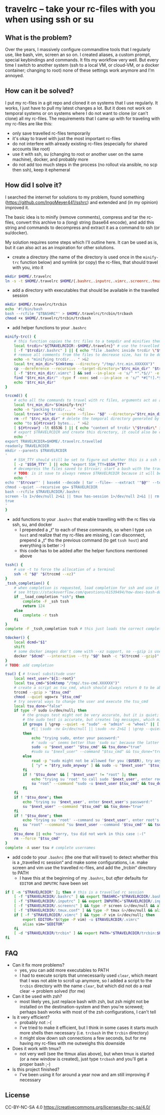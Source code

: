 # travelrc – take your rc-files with you when using ssh or su

## What is the problem?

Over the years, I massively configure commandline tools that I regularly use, like bash, vim, screen an so on.
I created aliases, a custom prompt, special keybindings and commands.
It fits my workflow very well.
But every time I switch to another system (ssh to a local VM, or cloud-VM, or a docker container; changing to root) none of these settings work anymore and I'm annoyed.

## How can it be solved?

I put my rc-files in a git repo and cloned it on systems that I use regularly.
It works, I just have to pull my latest changes a lot.
But it does not work on temporal systems or on systems where I do not want to clone (or can't clone) all my rc-files.
The requirements that I came up with for traveling with my rc-files are like this:

* only save travelled rc-files temporarily
* it's okay to travel with just the most important rc-files
* do not interfere with already existing rc-files (especially for shared accounts like root)
* use it with ssh, su (changing to root or another user on the same machine), docker, and probably more
* do not add too much steps in the process (no rollout via ansible, no scp then ssh), keep it ephemeral

## How did I solve it?

I searched the internet for solutions to my problem, found something (https://github.com/IngoMeyer441/sshrc) and extended and (in my opinion) improved it.

The basic idea is to minify (remove comments), compress and tar the rc-files,
convert this archive to a (long) string (base64 encode),
and add this string and commands to decompress and extract it as a command to ssh (or su/docker).

My solution requires some steps which I'll outline here.
It can be used as is, but it can also act as an inspiration for other solutions.

* create a directory (the name of the directory is used once in the `minify-trc` function below) and symlink (or copy) the rc-files, that should travel with you, into it

```bash
mkdir $HOME/.travelrc
ln -s -t $HOME/.travelrc $HOME/{.bashrc,.inputrc,.vimrc,.screenrc,.tmux.conf}
```

* add a directory with executables that should be available in the travelled session

```bash
mkdir $HOME/.travelrc/trcbin
echo '#!/bin/bash
bash --rcfile "$TBASHRC"' > $HOME/.travelrc/trcbin/trcbash
chmod +x $HOME/.travelrc/trcbin/trcbash
```

* add helper functions to your `.bashrc`

```bash
minify-trc() {
    # this function copies the trc files to a tempdir and minifies them, it returns the tempdirname on stdout
    local trcdir="${TRAVELRCDIR:-$HOME/.travelrc}" # use the travelled rc dir if already travelled
    [ -f "$trcdir/.bashrc" ] || { echo "file .bashrc inside trcdir \"$trcdir\" does not exist" >&2; return 1; }
    # remove all comments from the files to decrease size, has to be done carefully (comment characters can be inside quotes or other commands)
    echo -n "minifying trcdir... " >&2
    local trc_min_dir="$(mktemp --directory "/tmp/.trc.min.XXXXXX")"
    cp --dereference --recursive --target-directory="$trc_min_dir" "$trcdir/"*
    [ -f "$trc_min_dir/.vimrc" ] && sed --in-place -e 's/^ *".*$//' -e 's/ \+" .*$//' "$trc_min_dir/.vimrc" # special minifyer for vimrc
    find "$trc_min_dir/" -type f -exec sed --in-place -e 's/^ *#[^!].*$//' -e 's/ \+# .*$//' '{}' '+' # minify all files as if they were shell scripts
    echo "$trc_min_dir"
}

trccmd() {
    # echo all the commands to travel with rc files, arguments act as additional arguments to tar
    local trc_min_dir="$(minify-trc)"
    echo -n "packing trcdir... " >&2
    local trcvar="$(tar --create --file=- "$@" --directory="$trc_min_dir" --dereference ./ | base64 --wrap=0)" # this writes the compressed contents of $trc_min_dir base64-encoded to $trcvar
    rm -rf "$trc_min_dir" # delete the temporal directory generated by minify-trc
    echo "to ${#trcvar} bytes... " >&2
    [ ${#trcvar} -lt 65536 ] || { echo "content of trcdir \"$trcdir\" is too big, even after minifying" >&2; return 1; }
    # export $TRAVELRCDIR and create this directory, it could also be created in /tmp
    echo '
export TRAVELRCDIR=$HOME/.travelrc.travelled
readonly TRAVELRCDIR
mkdir --parents $TRAVELRCDIR
'
    # SSH_TTY should still be set to figure out whether this is a ssh session
    [ -z "$SSH_TTY" ] || echo "export SSH_TTY=$SSH_TTY"
    # decompress the files saved to $trcvar; start a bash with the travelled rc-file; only remove $TRAVELRCDIR if there is no screen or tmux session (which can still use the files); last command is true so that the returncode is always 0
    # TODO: is it save to always remove $TRAVELRCDIR because it will be recreated on the next connection?
    echo '
echo '"$trcvar"' | base64 --decode | tar --file=- --extract '"$@"' --touch --directory=$TRAVELRCDIR
chmod --quiet --recursive go= $TRAVELRCDIR
bash --rcfile $TRAVELRCDIR/.bashrc
screen -ls 1>/dev/null 2>&1 || tmux has-session 1>/dev/null 2>&1 || rm -rf $TRAVELRCDIR
true
'
}
```

* add functions to your `.bashrc` that enable travelling with the rc files via ssh, su, and docker
    * I prepended a „t“ to each of these commands, so when I type `ssh host` and realize that my rc-files are missing, I can disconnect, prepend a „t“ tho the previous command (to get `tssh host`) and everything is better :-)
    * this code has to be added after the helper functions mentioned above

```bash
tssh() {
    # use -t to force the allocation of a terminal
    ssh -t "$@" "$(trccmd --xz)"
}
_tssh_completion() {
    # when completion is requested, load completion for ssh and use it for tssh, otherwise disable completion for tssh
    # see https://stackoverflow.com/questions/61539494/how-does-bash-do-ssh-autocompletion
    if __load_completion "ssh"; then
        complete -F _ssh tssh
        return 124
    else
        complete -r tssh
    fi
}
complete -F _tssh_completion tssh # this just loads the correct completion function

tdocker() {
    local dcmd="$1"
    shift
    # some docker images don't come with --xz support, so --gzip is used
    docker "$dcmd" --interactive --tty "$@" bash -c "$(trccmd --gzip)"
}
# TODO: add completion

tsu() { # travel substitude user
    local next_user="${1:-root}"
    local tsu_cmd="$(mktemp "/tmp/.tsu-cmd.XXXXXX")"
    # create a script as tsu_cmd, which should always return 0 to be able to tell whether tsu was successful
    trccmd --gzip > "$tsu_cmd"
    chmod --quiet ugo=rx "$tsu_cmd"
    # try several ways to change the user and execute the tsu_cmd
    local tsu_done="false"
    if type -P sudo &>/dev/null; then
        # the groups test might not be very accurate, but it is quiet; sudo is usually allowed for user vagrant
        # the sudo test is accurate, but creates log messages, which might not be desired, especially when sudo is not allowed
        if groups | \grep --quiet -e "sudo" -e "admin" -e "wheel" || [ "$USER" = "vagrant" ] #\
            #|| \sudo -nv &>/dev/null || \sudo -nv 2>&1 | \grep --quiet '^sudo:' # sudo is allowed with or without password
        then
            echo "trying sudo, enter your password:"
            # 'sudo -u' seems better than 'sudo su' because the latter displayed problems with IOCTL (I/O-Control)
            sudo -u "$next_user" "$tsu_cmd" && tsu_done="true"
            #sudo su "$next_user" --command "$tsu_cmd" && tsu_done="true"
        else
            read -p "sudo might not be allowed for you ($USER), try anyway? [y/N] " try_sudo_anyway
            [ "y" = "$try_sudo_anyway" ] && sudo -u "$next_user" "$tsu_cmd" && tsu_done="true"
        fi
        if ! "$tsu_done" && [ "$next_user" != "root" ]; then
            echo "trying su 'root' to call sudo '$next_user', enter root's password:"
            su "root" --command "sudo -u $next_user $tsu_cmd" && tsu_done="true"
        fi
    fi
    if ! "$tsu_done"; then
        echo "trying su '$next_user', enter $next_user's password:"
        su "$next_user" --command "$tsu_cmd" && tsu_done="true"
    fi
    if ! "$tsu_done"; then
        echo "trying su 'root' --command su '$next_user', enter root's password:"
        su "root" --command "su $next_user --command '$tsu_cmd'" && tsu_done="true"
    fi
    $tsu_done || echo "sorry, tsu did not work in this case :-("
    rm --force "$tsu_cmd"
}
complete -A user tsu # complete usernames
```

* add code to your `.bashrc` (the one that will travel) to detect whether this is a „travelled rc session“ and make some configurations, i.e. make screen and vim use the travelled rc-files, and add the „trcbin“ directory to PATH
    * I have this at the beginning of my `.bashrc`, but _after_ defaults for `EDITOR` and `INPUTRC` have been set

```bash
if [ -n "$TRAVELRCDIR" ]; then # this is a travelled rc session
    [ -f "$TRAVELRCDIR/.bashrc" ] && export TBASHRC="$TRAVELRCDIR/.bashrc"
    [ -f "$TRAVELRCDIR/.inputrc" ] && export INPUTRC="$TRAVELRCDIR/.inputrc"
    [ -f "$TRAVELRCDIR/.screenrc" ] && type -P screen &>/dev/null && alias screen="$(type -P screen) -c $TRAVELRCDIR/.screenrc -s trcbash"
    [ -f "$TRAVELRCDIR/.tmux.conf" ] && type -P tmux &>/dev/null && alias ttmux="$(type -P tmux) -f $TRAVELRCDIR/.tmux.conf new-session 'trcbash'" # this alias does not work properly when named "tmux" (it fucked up other calls of tmux)
    if [ -f "$TRAVELRCDIR/.vimrc" ] && type -P vim &>/dev/null; then
        export EDITOR="$(type -P vim) -u $TRAVELRCDIR/.vimrc"
        alias vim="$EDITOR"
    fi
    [ -d "$TRAVELRCDIR/trcbin" ] && export PATH="$TRAVELRCDIR/trcbin:$PATH" # add (prepend) trcbin to PATH
fi
```

## FAQ

* Can it fix more problems?
    * yes, you can add more executables to PATH
    * I had to execute scripts that unnecessarily used `clear`, which meant that I was not able to scroll up anymore, so I added a script to the `trcbin` directory with the name `clear`, but which did not do a real clear → problem solved (for me)
* Can it be used with zsh?
    * most likely yes, just replace bash with zsh, but zsh might not be installed on the destination-system and then you're screwed; perhaps bash works with most of the zsh configurations, I can't tell
* Is it very efficient?
    * probably not :-(
    * I've tried to make it efficient, but I think in some cases it starts much more shells then necessary (i.e. `trcbash` in the `trcbin` directory)
    * it might slow down ssh connections a few seconds, but for me having my rc-files with me outweighs this downside
* Does it work with tmux?
    * not very well (see the ttmux alias above), but when tmux is started (or a new window is created), just type `trcbash` and you'll get a proper bash ;-)
* Is this project finished?
    * I've been using it for around a year now and am still improving if necessary

## License

CC-BY-NC-SA 4.0 https://creativecommons.org/licenses/by-nc-sa/4.0/

